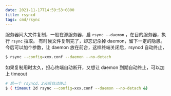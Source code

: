 ```yaml
---
date: 2021-11-17T14:59:53+0800
title: rsyncd
tags: cmd/rsync
---
```


服务器间大文件复制，一般在源服务器，启 `rsync --daemon` ，在目的服务器，执行 `rsync` 拉取。
有时候文件复制完了，却忘记杀掉 daemon，留下一定的隐患。
今后可以加个参数，让 daemon 放在前台，这样终端关闭后，rsyncd 自动终止，

```bash
$ rsync --config=xxx.conf --daemon --no-detach
```

如果复制用时太久，担心终端自动断开，又想让 daemon 到期自动终止，可以加上 timeout

```bash
# 启一个 rsyncd，2天后自动终止
$ ( timeout 2d rsync --config=xxx.conf --daemon --no-detach &)
```


